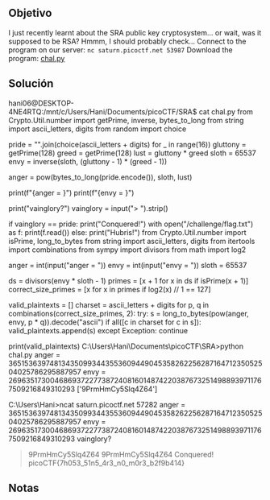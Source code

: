 ## Objetivo
I just recently learnt about the SRA public key cryptosystem... or wait, was it supposed to be RSA? Hmmm, I should probably check... Connect to the program on our server: `nc saturn.picoctf.net 53987` Download the program: [chal.py](https://artifacts.picoctf.net/c/298/chal.py)
## Solución
hani06@DESKTOP-4NE4RTQ:/mnt/c/Users/Hani/Documents/picoCTF/SRA$ cat  chal.py
from Crypto.Util.number import getPrime, inverse, bytes_to_long
from string import ascii_letters, digits
from random import choice

pride = "".join(choice(ascii_letters + digits) for _ in range(16))
gluttony = getPrime(128)
greed = getPrime(128)
lust = gluttony * greed
sloth = 65537
envy = inverse(sloth, (gluttony - 1) * (greed - 1))

anger = pow(bytes_to_long(pride.encode()), sloth, lust)

print(f"{anger = }")
print(f"{envy = }")

print("vainglory?")
vainglory = input("> ").strip()

if vainglory == pride:
    print("Conquered!")
    with open("/challenge/flag.txt") as f:
        print(f.read())
else:
    print("Hubris!")
from Crypto.Util.number import isPrime, long_to_bytes
from string import ascii_letters, digits
from itertools import combinations
from sympy import divisors
from math import log2

anger = int(input("anger = "))
envy = int(input("envy = "))
sloth = 65537

ds = divisors(envy * sloth - 1)
primes = [x + 1 for x in ds if isPrime(x + 1)]
correct_size_primes = [x for x in primes if log2(x) // 1 == 127]

valid_plaintexts = []
charset = ascii_letters + digits
for p, q in combinations(correct_size_primes, 2):
    try:
        s = long_to_bytes(pow(anger, envy, p * q)).decode("ascii")
        if all([c in charset for c in s]):
            valid_plaintexts.append(s)
    except Exception:
        continue

print(valid_plaintexts)
C:\Users\Hani\Documents\picoCTF\SRA>python chal.py
anger = 36515363974813435099344355360944904535826225628716471235052504025786295887957
envy = 26963517300468693722773872408160148742203876732514988939711767509216849310293
['9PrmHmCy5Slq4Z64']

C:\Users\Hani>ncat saturn.picoctf.net 57282
anger = 36515363974813435099344355360944904535826225628716471235052504025786295887957
envy = 26963517300468693722773872408160148742203876732514988939711767509216849310293
vainglory?
> 9PrmHmCy5Slq4Z64
9PrmHmCy5Slq4Z64
Conquered!
picoCTF{7h053_51n5_4r3_n0_m0r3_b2f9b414}
## Notas

